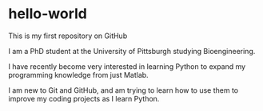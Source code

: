 # hello-world
This is my first repository on GitHub

I am a PhD student at the University of Pittsburgh studying Bioengineering.

I have recently become very interested in learning Python to expand my programming knowledge from just Matlab.

I am new to Git and GitHub, and am trying to learn how to use them to improve my coding projects as I learn Python.
